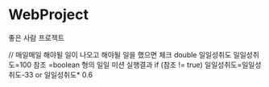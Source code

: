 # WebProject
좋은 사람 프로젝트

// 매일매일 해야될 일이 나오고 해야될 일을 했으면 체크
double 일일성취도
일일성취도=100
참조 =boolean 형의 일일 미션 실행결과
if (참조 != true)
  일일성취도=일일성취도-33 or 일일성취도* 0.6
